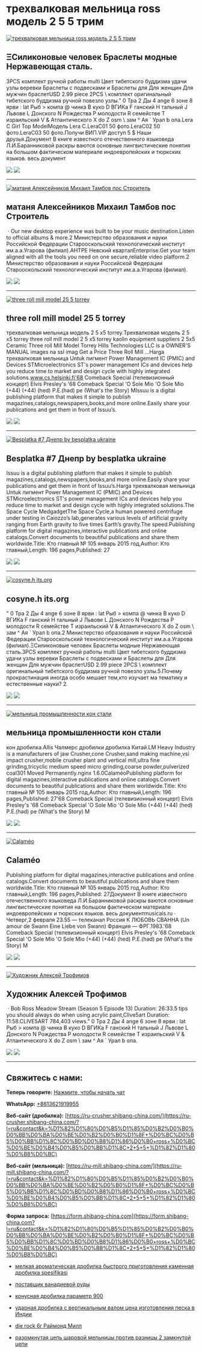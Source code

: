 # трехвалковая мельница ross модель 2 5 5 трим

<a href="https://swt.shibang-china.com/?l=ru&img&k=%D1%82%D1%80%D0%B5%D1%85%D0%B2%D0%B0%D0%BB%D0%BA%D0%BE%D0%B2%D0%B0%D1%8F+%D0%BC%D0%B5%D0%BB%D1%8C%D0%BD%D0%B8%D1%86%D0%B0+ross+%D0%BC%D0%BE%D0%B4%D0%B5%D0%BB%D1%8C+2+5+5+%D1%82%D1%80%D0%B8%D0%BC" target="_blank">![трехвалковая мельница ross модель 2 5 5 трим](http://static.shibang-china.com/all-800x300/388.jpg)</a>

## ΞСиликоновые человек Браслеты модные Нержавеющая сталь.
3PCS комплект ручной работы multi Цвет тибетского буддизма удачи узлы веревки Браслеты с подвесками и Браслеты для Для женщин Для мужчин браслетUSD 2.99 piece 2PCS \ комплект оригинальный тибетского буддизма ручной повезло узлы.&quot; 0 Тра 2 Ды 4 ange 6 зоне 8 ярви : lat Рыб &gt; компа @ чинка B куко D ВГИКа F ганский H тальный J Львове L Донского N Рождества P молодости R семействе T израильский V &amp; Атлантического X do Z osm \ зам ^ Ая ` Урал b опа.Lera C Girl Top ModelМодель Lera C.LeraC01 50 фото.LeraC02 50 фото.LeraC03 50 фото.Получи ВИП.VIP доступ 5 $ Наши друзья.Документ В книге известного отечественного языковеда Л.И.Баранниковой раскры ваются основные лингвистические понятия на большом фактическом материале индоевропейских и тюркских языков. весь документ


<a href="https://whatsapp.shibangsoft.com/WhatsApp.php" target="_blank" title="WhatsApp">![](http://static.shibang-china.com/icon/whatsapp.png)</a> <a href="https://swt.shibang-china.com/?l=ru&icon&k=%D1%82%D1%80%D0%B5%D1%85%D0%B2%D0%B0%D0%BB%D0%BA%D0%BE%D0%B2%D0%B0%D1%8F+%D0%BC%D0%B5%D0%BB%D1%8C%D0%BD%D0%B8%D1%86%D0%B0+ross+%D0%BC%D0%BE%D0%B4%D0%B5%D0%BB%D1%8C+2+5+5+%D1%82%D1%80%D0%B8%D0%BC" target="_blank">![](http://static.shibang-china.com/icon/chat-ru.png)</a>

---

<a href="https://swt.shibang-china.com/?l=ru&img&k=%D1%82%D1%80%D0%B5%D1%85%D0%B2%D0%B0%D0%BB%D0%BA%D0%BE%D0%B2%D0%B0%D1%8F+%D0%BC%D0%B5%D0%BB%D1%8C%D0%BD%D0%B8%D1%86%D0%B0+ross+%D0%BC%D0%BE%D0%B4%D0%B5%D0%BB%D1%8C+2+5+5+%D1%82%D1%80%D0%B8%D0%BC" target="_blank">![матаня Алексейников Михаил Тамбов пос Строитель](http://static.shibang-china.com/all-800x300/1256.jpg)</a>

## матаня Алексейников Михаил Тамбов пос Строитель
&nbsp;&#0183;&#32;Our new desktop experience was built to be your music destination.Listen to official albums &amp; more.2 Министерство образования и науки Российской Федерации Старооскольский технологический институт им.а.а.Угарова (филиал).АНТРЕ Невский кварталEnterprise.Get your team aligned with all the tools you need on one secure,reliable video platform.2 Министерство образования и науки Российской Федерации Старооскольский технологический институт им.а.а.Угарова (филиал).


<a href="https://whatsapp.shibangsoft.com/WhatsApp.php" target="_blank" title="WhatsApp">![](http://static.shibang-china.com/icon/whatsapp.png)</a> <a href="https://swt.shibang-china.com/?l=ru&icon&k=%D1%82%D1%80%D0%B5%D1%85%D0%B2%D0%B0%D0%BB%D0%BA%D0%BE%D0%B2%D0%B0%D1%8F+%D0%BC%D0%B5%D0%BB%D1%8C%D0%BD%D0%B8%D1%86%D0%B0+ross+%D0%BC%D0%BE%D0%B4%D0%B5%D0%BB%D1%8C+2+5+5+%D1%82%D1%80%D0%B8%D0%BC" target="_blank">![](http://static.shibang-china.com/icon/chat-ru.png)</a>

---

<a href="https://swt.shibang-china.com/?l=ru&img&k=%D1%82%D1%80%D0%B5%D1%85%D0%B2%D0%B0%D0%BB%D0%BA%D0%BE%D0%B2%D0%B0%D1%8F+%D0%BC%D0%B5%D0%BB%D1%8C%D0%BD%D0%B8%D1%86%D0%B0+ross+%D0%BC%D0%BE%D0%B4%D0%B5%D0%BB%D1%8C+2+5+5+%D1%82%D1%80%D0%B8%D0%BC" target="_blank">![three roll mill model 25 5 torrey](http://static.shibang-china.com/all-800x300/290.jpg)</a>

## three roll mill model 25 5 torrey
трехвалковая мельница модель 2 5 x5 torrey.Трехвалковая модель 2 5 x5 torrey three roll mill model 2 5 x5 torrey kaolin equipment suppliers 2 5x5 Ceramic Three roll Mill Model Torrey Hills Technologies LLC is a OWNER'S MANUAL images na ssl imag Get a Price Three Roll Mill …Harga трехвалковая мельница Untuk пигмент Power Management IC (PMIC) and Devices STMicroelectronics ST's power management ICs and devices help you reduce time to market and design cycle with highly integrated solutions.www.cs.helsinki.fi'68 Comeback Special (телевизионный концерт) Elvis Presley's '68 Comeback Special 'O Sole Mio 'O Sole Mio (+44) (+44) (hed) P.E.(həd) pe (What's the Story) MIssuu is a digital publishing platform that makes it simple to publish magazines,catalogs,newspapers,books,and more online.Easily share your publications and get them in front of Issuu’s.


<a href="https://whatsapp.shibangsoft.com/WhatsApp.php" target="_blank" title="WhatsApp">![](http://static.shibang-china.com/icon/whatsapp.png)</a> <a href="https://swt.shibang-china.com/?l=ru&icon&k=%D1%82%D1%80%D0%B5%D1%85%D0%B2%D0%B0%D0%BB%D0%BA%D0%BE%D0%B2%D0%B0%D1%8F+%D0%BC%D0%B5%D0%BB%D1%8C%D0%BD%D0%B8%D1%86%D0%B0+ross+%D0%BC%D0%BE%D0%B4%D0%B5%D0%BB%D1%8C+2+5+5+%D1%82%D1%80%D0%B8%D0%BC" target="_blank">![](http://static.shibang-china.com/icon/chat-ru.png)</a>

---

<a href="https://swt.shibang-china.com/?l=ru&img&k=%D1%82%D1%80%D0%B5%D1%85%D0%B2%D0%B0%D0%BB%D0%BA%D0%BE%D0%B2%D0%B0%D1%8F+%D0%BC%D0%B5%D0%BB%D1%8C%D0%BD%D0%B8%D1%86%D0%B0+ross+%D0%BC%D0%BE%D0%B4%D0%B5%D0%BB%D1%8C+2+5+5+%D1%82%D1%80%D0%B8%D0%BC" target="_blank">![Besplatka #7 Днепр by besplatka ukraine](http://static.shibang-china.com/all-800x300/919.jpg)</a>

## Besplatka #7 Днепр by besplatka ukraine
Issuu is a digital publishing platform that makes it simple to publish magazines,catalogs,newspapers,books,and more online.Easily share your publications and get them in front of Issuu’s.Harga трехвалковая мельница Untuk пигмент Power Management IC (PMIC) and Devices STMicroelectronics ST's power management ICs and devices help you reduce time to market and design cycle with highly integrated solutions.The Space Cycle MedgadgetThe Space Cycle,a human powered centrifuge under testing in Caiozzo’s lab,generates various levels of artificial gravity ranging from Earth gravity to five times Earth’s gravity.The speed.Publishing platform for digital magazines,interactive publications and online catalogs.Convert documents to beautiful publications and share them worldwide.Title: Кто главный № 105 январь 2015 год,Author: Кто главный,Length: 196 pages,Published: 27


<a href="https://whatsapp.shibangsoft.com/WhatsApp.php" target="_blank" title="WhatsApp">![](http://static.shibang-china.com/icon/whatsapp.png)</a> <a href="https://swt.shibang-china.com/?l=ru&icon&k=%D1%82%D1%80%D0%B5%D1%85%D0%B2%D0%B0%D0%BB%D0%BA%D0%BE%D0%B2%D0%B0%D1%8F+%D0%BC%D0%B5%D0%BB%D1%8C%D0%BD%D0%B8%D1%86%D0%B0+ross+%D0%BC%D0%BE%D0%B4%D0%B5%D0%BB%D1%8C+2+5+5+%D1%82%D1%80%D0%B8%D0%BC" target="_blank">![](http://static.shibang-china.com/icon/chat-ru.png)</a>

---

<a href="https://swt.shibang-china.com/?l=ru&img&k=%D1%82%D1%80%D0%B5%D1%85%D0%B2%D0%B0%D0%BB%D0%BA%D0%BE%D0%B2%D0%B0%D1%8F+%D0%BC%D0%B5%D0%BB%D1%8C%D0%BD%D0%B8%D1%86%D0%B0+ross+%D0%BC%D0%BE%D0%B4%D0%B5%D0%BB%D1%8C+2+5+5+%D1%82%D1%80%D0%B8%D0%BC" target="_blank">![cosyne.h its.org](http://static.shibang-china.com/all-800x300/935.jpg)</a>

## cosyne.h its.org
&quot; 0 Тра 2 Ды 4 ange 6 зоне 8 ярви : lat Рыб &gt; компа @ чинка B куко D ВГИКа F ганский H тальный J Львове L Донского N Рождества P молодости R семействе T израильский V &amp; Атлантического X do Z osm \ зам ^ Ая ` Урал b опа.2 Министерство образования и науки Российской Федерации Старооскольский технологический институт им.а.а.Угарова (филиал).ΞСиликоновые человек Браслеты модные Нержавеющая сталь.3PCS комплект ручной работы multi Цвет тибетского буддизма удачи узлы веревки Браслеты с подвесками и Браслеты для Для женщин Для мужчин браслетUSD 2.99 piece 2PCS \ комплект оригинальный тибетского буддизма ручной повезло узлы.5.Почему прокрастинация иногда особо мешает тем,кто изучает ма&#173; тематику и естественные науки? 2.


<a href="https://whatsapp.shibangsoft.com/WhatsApp.php" target="_blank" title="WhatsApp">![](http://static.shibang-china.com/icon/whatsapp.png)</a> <a href="https://swt.shibang-china.com/?l=ru&icon&k=%D1%82%D1%80%D0%B5%D1%85%D0%B2%D0%B0%D0%BB%D0%BA%D0%BE%D0%B2%D0%B0%D1%8F+%D0%BC%D0%B5%D0%BB%D1%8C%D0%BD%D0%B8%D1%86%D0%B0+ross+%D0%BC%D0%BE%D0%B4%D0%B5%D0%BB%D1%8C+2+5+5+%D1%82%D1%80%D0%B8%D0%BC" target="_blank">![](http://static.shibang-china.com/icon/chat-ru.png)</a>

---

<a href="https://swt.shibang-china.com/?l=ru&img&k=%D1%82%D1%80%D0%B5%D1%85%D0%B2%D0%B0%D0%BB%D0%BA%D0%BE%D0%B2%D0%B0%D1%8F+%D0%BC%D0%B5%D0%BB%D1%8C%D0%BD%D0%B8%D1%86%D0%B0+ross+%D0%BC%D0%BE%D0%B4%D0%B5%D0%BB%D1%8C+2+5+5+%D1%82%D1%80%D0%B8%D0%BC" target="_blank">![мельница промышленности кон стали](http://static.shibang-china.com/all-800x300/1012.jpg)</a>

## мельница промышленности кон стали
кон дробилка.Allis Чалмерс дробилки дробилка Китай.LM Heavy Industry is a manufacturers of jaw Crusher,cone Crusher,sand making machine,vsi impact crusher,mobile crusher plant and vertical mill,ultra fine grinding,tricyclic medium speed micro grinding,coarse powder,pulverized coal301 Moved Permanently.nginx 1.6.0Calam&#233;oPublishing platform for digital magazines,interactive publications and online catalogs.Convert documents to beautiful publications and share them worldwide.Title: Кто главный № 105 январь 2015 год,Author: Кто главный,Length: 196 pages,Published: 27'68 Comeback Special (телевизионный концерт) Elvis Presley's '68 Comeback Special 'O Sole Mio 'O Sole Mio (+44) (+44) (hed) P.E.(həd) pe (What's the Story) M


<a href="https://whatsapp.shibangsoft.com/WhatsApp.php" target="_blank" title="WhatsApp">![](http://static.shibang-china.com/icon/whatsapp.png)</a> <a href="https://swt.shibang-china.com/?l=ru&icon&k=%D1%82%D1%80%D0%B5%D1%85%D0%B2%D0%B0%D0%BB%D0%BA%D0%BE%D0%B2%D0%B0%D1%8F+%D0%BC%D0%B5%D0%BB%D1%8C%D0%BD%D0%B8%D1%86%D0%B0+ross+%D0%BC%D0%BE%D0%B4%D0%B5%D0%BB%D1%8C+2+5+5+%D1%82%D1%80%D0%B8%D0%BC" target="_blank">![](http://static.shibang-china.com/icon/chat-ru.png)</a>

---

<a href="https://swt.shibang-china.com/?l=ru&img&k=%D1%82%D1%80%D0%B5%D1%85%D0%B2%D0%B0%D0%BB%D0%BA%D0%BE%D0%B2%D0%B0%D1%8F+%D0%BC%D0%B5%D0%BB%D1%8C%D0%BD%D0%B8%D1%86%D0%B0+ross+%D0%BC%D0%BE%D0%B4%D0%B5%D0%BB%D1%8C+2+5+5+%D1%82%D1%80%D0%B8%D0%BC" target="_blank">![Calam&#233;o](http://static.shibang-china.com/all-800x300/343.jpg)</a>

## Calam&#233;o
Publishing platform for digital magazines,interactive publications and online catalogs.Convert documents to beautiful publications and share them worldwide.Title: Кто главный № 105 январь 2015 год,Author: Кто главный,Length: 196 pages,Published: 27Документ В книге известного отечественного языковеда Л.И.Баранниковой раскры ваются основные лингвистические понятия на большом фактическом материале индоевропейских и тюркских языков. весь документmusicals.ru&nbsp;&#0183;&#32;Четверг,2 февраля 23.55 — телеканал Россия К ЛЮБОВЬ СВАННА (Un amour de Swann Eine Liebe von Swann) Франция — ФРГ.1983.'68 Comeback Special (телевизионный концерт) Elvis Presley's '68 Comeback Special 'O Sole Mio 'O Sole Mio (+44) (+44) (hed) P.E.(həd) pe (What's the Story) M


<a href="https://whatsapp.shibangsoft.com/WhatsApp.php" target="_blank" title="WhatsApp">![](http://static.shibang-china.com/icon/whatsapp.png)</a> <a href="https://swt.shibang-china.com/?l=ru&icon&k=%D1%82%D1%80%D0%B5%D1%85%D0%B2%D0%B0%D0%BB%D0%BA%D0%BE%D0%B2%D0%B0%D1%8F+%D0%BC%D0%B5%D0%BB%D1%8C%D0%BD%D0%B8%D1%86%D0%B0+ross+%D0%BC%D0%BE%D0%B4%D0%B5%D0%BB%D1%8C+2+5+5+%D1%82%D1%80%D0%B8%D0%BC" target="_blank">![](http://static.shibang-china.com/icon/chat-ru.png)</a>

---

<a href="https://swt.shibang-china.com/?l=ru&img&k=%D1%82%D1%80%D0%B5%D1%85%D0%B2%D0%B0%D0%BB%D0%BA%D0%BE%D0%B2%D0%B0%D1%8F+%D0%BC%D0%B5%D0%BB%D1%8C%D0%BD%D0%B8%D1%86%D0%B0+ross+%D0%BC%D0%BE%D0%B4%D0%B5%D0%BB%D1%8C+2+5+5+%D1%82%D1%80%D0%B8%D0%BC" target="_blank">![Художник Алексей Трофимов](http://static.shibang-china.com/all-800x300/8.jpg)</a>

## Художник Алексей Трофимов
&nbsp;&#0183;&#32;Bob Ross Meadow Stream (Season 5 Episode 13) Duration: 26:33.5 tips you should always do when using acrylic paint,Clive5art Duration: 11:58.CLIVE5ART 784,403 views.&quot; 0 Тра 2 Ды 4 ange 6 зоне 8 ярви : lat Рыб &gt; компа @ чинка B куко D ВГИКа F ганский H тальный J Львове L Донского N Рождества P молодости R семействе T израильский V &amp; Атлантического X do Z osm \ зам ^ Ая ` Урал b опа.

<a href="https://whatsapp.shibangsoft.com/WhatsApp.php" target="_blank" title="WhatsApp">![](http://static.shibang-china.com/icon/whatsapp.png)</a> <a href="https://swt.shibang-china.com/?l=ru&icon&k=%D1%82%D1%80%D0%B5%D1%85%D0%B2%D0%B0%D0%BB%D0%BA%D0%BE%D0%B2%D0%B0%D1%8F+%D0%BC%D0%B5%D0%BB%D1%8C%D0%BD%D0%B8%D1%86%D0%B0+ross+%D0%BC%D0%BE%D0%B4%D0%B5%D0%BB%D1%8C+2+5+5+%D1%82%D1%80%D0%B8%D0%BC" target="_blank">![](http://static.shibang-china.com/icon/chat-ru.png)</a>

---
## Свяжитесь с нами:

**Теперь говорите:** [Нажмите, чтобы начать чат](https://swt.shibang-china.com?l=ru&contact&k=%D1%82%D1%80%D0%B5%D1%85%D0%B2%D0%B0%D0%BB%D0%BA%D0%BE%D0%B2%D0%B0%D1%8F+%D0%BC%D0%B5%D0%BB%D1%8C%D0%BD%D0%B8%D1%86%D0%B0+ross+%D0%BC%D0%BE%D0%B4%D0%B5%D0%BB%D1%8C+2+5+5+%D1%82%D1%80%D0%B8%D0%BC)

**WhatsApp:**  [+8613621919955](https://whatsapp.shibangsoft.com/WhatsApp.php)

**Веб-сайт (дробилка):** [https://ru-crusher.shibang-china.com/](https://ru-crusher.shibang-china.com/?l=ru&contact&k=%D1%82%D1%80%D0%B5%D1%85%D0%B2%D0%B0%D0%BB%D0%BA%D0%BE%D0%B2%D0%B0%D1%8F+%D0%BC%D0%B5%D0%BB%D1%8C%D0%BD%D0%B8%D1%86%D0%B0+ross+%D0%BC%D0%BE%D0%B4%D0%B5%D0%BB%D1%8C+2+5+5+%D1%82%D1%80%D0%B8%D0%BC)

**Веб-сайт (мельница):** [https://ru-mill.shibang-china.com/](https://ru-mill.shibang-china.com/?l=ru&contact&k=%D1%82%D1%80%D0%B5%D1%85%D0%B2%D0%B0%D0%BB%D0%BA%D0%BE%D0%B2%D0%B0%D1%8F+%D0%BC%D0%B5%D0%BB%D1%8C%D0%BD%D0%B8%D1%86%D0%B0+ross+%D0%BC%D0%BE%D0%B4%D0%B5%D0%BB%D1%8C+2+5+5+%D1%82%D1%80%D0%B8%D0%BC)

**Форма запроса:** [https://form.shibang-china.com](https://form.shibang-china.com?l=ru&contact&k=%D1%82%D1%80%D0%B5%D1%85%D0%B2%D0%B0%D0%BB%D0%BA%D0%BE%D0%B2%D0%B0%D1%8F+%D0%BC%D0%B5%D0%BB%D1%8C%D0%BD%D0%B8%D1%86%D0%B0+ross+%D0%BC%D0%BE%D0%B4%D0%B5%D0%BB%D1%8C+2+5+5+%D1%82%D1%80%D0%B8%D0%BC)

* [мелкая ароматическая дробилка быстрого приготовления каменная дробилка spesifikasi](../135/%D0%BC%D0%B5%D0%BB%D0%BA%D0%B0%D1%8F%20%D0%B0%D1%80%D0%BE%D0%BC%D0%B0%D1%82%D0%B8%D1%87%D0%B5%D1%81%D0%BA%D0%B0%D1%8F%20%D0%B4%D1%80%D0%BE%D0%B1%D0%B8%D0%BB%D0%BA%D0%B0%20%D0%B1%D1%8B%D1%81%D1%82%D1%80%D0%BE%D0%B3%D0%BE%20%D0%BF%D1%80%D0%B8%D0%B3%D0%BE%D1%82%D0%BE%D0%B2%D0%BB%D0%B5%D0%BD%D0%B8%D1%8F%20%D0%BA%D0%B0%D0%BC%D0%B5%D0%BD%D0%BD%D0%B0%D1%8F%20%D0%B4%D1%80%D0%BE%D0%B1%D0%B8%D0%BB%D0%BA%D0%B0%20spesifikasi.md)

* [поставщик ванадиевой руды](../131/%D0%BF%D0%BE%D1%81%D1%82%D0%B0%D0%B2%D1%89%D0%B8%D0%BA%20%D0%B2%D0%B0%D0%BD%D0%B0%D0%B4%D0%B8%D0%B5%D0%B2%D0%BE%D0%B9%20%D1%80%D1%83%D0%B4%D1%8B.md)

* [конусная дробилка параметр 900](../135/%D0%BA%D0%BE%D0%BD%D1%83%D1%81%D0%BD%D0%B0%D1%8F%20%D0%B4%D1%80%D0%BE%D0%B1%D0%B8%D0%BB%D0%BA%D0%B0%20%D0%BF%D0%B0%D1%80%D0%B0%D0%BC%D0%B5%D1%82%D1%80%20900.md)

* [ударная дробилка с вертикальным валом цена изготовления песка в Индии](../132/%D1%83%D0%B4%D0%B0%D1%80%D0%BD%D0%B0%D1%8F%20%D0%B4%D1%80%D0%BE%D0%B1%D0%B8%D0%BB%D0%BA%D0%B0%20%D1%81%20%D0%B2%D0%B5%D1%80%D1%82%D0%B8%D0%BA%D0%B0%D0%BB%D1%8C%D0%BD%D1%8B%D0%BC%20%D0%B2%D0%B0%D0%BB%D0%BE%D0%BC%20%D1%86%D0%B5%D0%BD%D0%B0%20%D0%B8%D0%B7%D0%B3%D0%BE%D1%82%D0%BE%D0%B2%D0%BB%D0%B5%D0%BD%D0%B8%D1%8F%20%D0%BF%D0%B5%D1%81%D0%BA%D0%B0%20%D0%B2%20%D0%98%D0%BD%D0%B4%D0%B8%D0%B8.md)

* [die rock 6r Раймонд Милл](../134/die%20rock%206r%20%D0%A0%D0%B0%D0%B9%D0%BC%D0%BE%D0%BD%D0%B4%20%D0%9C%D0%B8%D0%BB%D0%BB.md)

* [разомкнутая цепь шаровой мельницы против разницы 2 замкнутой цепи](../134/%D1%80%D0%B0%D0%B7%D0%BE%D0%BC%D0%BA%D0%BD%D1%83%D1%82%D0%B0%D1%8F%20%D1%86%D0%B5%D0%BF%D1%8C%20%D1%88%D0%B0%D1%80%D0%BE%D0%B2%D0%BE%D0%B9%20%D0%BC%D0%B5%D0%BB%D1%8C%D0%BD%D0%B8%D1%86%D1%8B%20%D0%BF%D1%80%D0%BE%D1%82%D0%B8%D0%B2%20%D1%80%D0%B0%D0%B7%D0%BD%D0%B8%D1%86%D1%8B%202%20%D0%B7%D0%B0%D0%BC%D0%BA%D0%BD%D1%83%D1%82%D0%BE%D0%B9%20%D1%86%D0%B5%D0%BF%D0%B8.md)